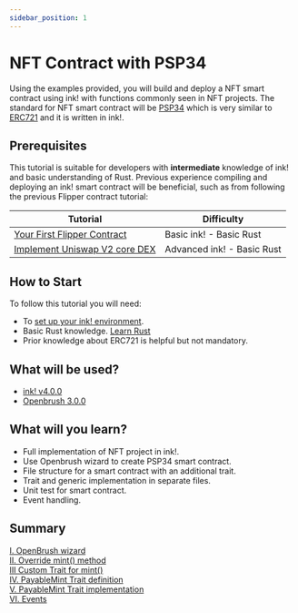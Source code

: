 ```yaml
---
sidebar_position: 1
---
```


# NFT Contract with PSP34

Using the examples provided, you will build and deploy a NFT smart contract  using ink! with functions commonly seen in NFT projects.
The standard for NFT smart contract will be [PSP34](https://github.com/w3f/PSPs/blob/master/PSPs/psp-34.md) which is very similar to [ERC721](https://docs.openzeppelin.com/contracts/4.x/erc721) and it is written in ink!.
## Prerequisites
This tutorial is suitable for developers with **intermediate** knowledge of ink! and basic understanding of Rust. Previous experience compiling and deploying an ink! smart contract will be beneficial, such as from following the previous Flipper contract tutorial:

| Tutorial                                                                   | Difficulty                     |
|----------------------------------------------------------------------------|--------------------------------|
| [Your First Flipper Contract](../flipper-contract/flipper-contract.md)              | Basic ink! -  Basic Rust       | 
| [Implement Uniswap V2 core DEX](../dex/dex.md) | Advanced ink! - Basic Rust |         

## How to Start
To follow this tutorial you will need:
- To [set up your ink! environment](/docs/build/environment/ink_environment.md).
- Basic Rust knowledge. [Learn Rust](https://www.rust-lang.org/learn)
- Prior knowledge about ERC721 is helpful but not mandatory.

## What will be used?
- [ink! v4.0.0](https://github.com/paritytech/ink/tree/v4.0.0)   
- [Openbrush 3.0.0](https://github.com/727-Ventures/openbrush-contracts/tree/3.0.0)

## What will you learn?
- Full implementation of NFT project in ink!.
- Use Openbrush wizard to create PSP34 smart contract.
- File structure for a smart contract with an additional trait.
- Trait and generic implementation in separate files.
- Unit test for smart contract.
- Event handling.

## Summary
[I. OpenBrush wizard](./Wizard/wizard.md)   
[II. Override mint() method](./Override/override.md)   
[III Custom Trait for mint()](./CustomTrait/customtrait.md)   
[IV. PayableMint Trait definition](./PayableMintTrait/payableminttrait.md)   
[V. PayableMint Trait implementation](./PayableMintImpl/payablemintimpl.md)   
[VI. Events](./Events/events.md)